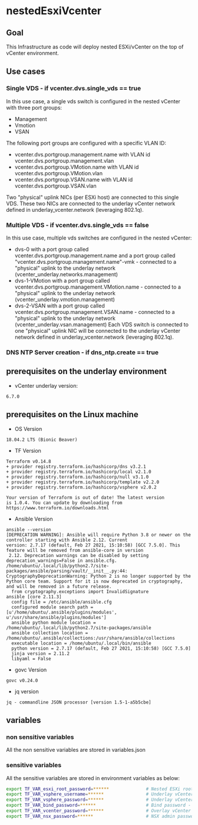 # nestedEsxiVcenter

## Goal

This Infrastructure as code will deploy nested ESXi/vCenter on the top of vCenter environment.

## Use cases

### Single VDS - if vcenter.dvs.single_vds == true
In this use case, a single vds switch is configured in the nested vCenter with three port groups:
- Management
- Vmotion
- VSAN

The following port groups are configured with a specific VLAN ID:
- vcenter.dvs.portgroup.management.name with VLAN id vcenter.dvs.portgroup.management.vlan 
- vcenter.dvs.portgroup.VMotion.name with VLAN id vcenter.dvs.portgroup.VMotion.vlan
- vcenter.dvs.portgroup.VSAN.name with VLAN id vcenter.dvs.portgroup.VSAN.vlan

Two "physical" uplink NICs (per ESXi host) are connected to this single VDS.
These two NICs are connected to the underlay vCenter network defined in underlay_vcenter.network (leveraging 802.1q).

### Multiple VDS - if vcenter.dvs.single_vds == false
In this use case, multiple vds switches are configured in the nested vCenter:
- dvs-0 with a port group called vcenter.dvs.portgroup.management.name and a port group called "vcenter.dvs.portgroup.management.name"-vmk - connected to a "physical" uplink to the underlay network (vcenter_underlay.networks.management)
- dvs-1-VMotion with a port group called vcenter.dvs.portgroup.management.VMotion.name - connected to a "physical" uplink to the underlay network (vcenter_underlay.vmotion.management)
- dvs-2-VSAN with a port group called vcenter.dvs.portgroup.management.VSAN.name - connected to a "physical" uplink to the underlay network (vcenter_underlay.vsan.management)
Each VDS switch is connected to one "physical" uplink NIC will be connected to the underlay vCenter network defined in underlay_vcenter.network (leveraging 802.1q).

### DNS NTP Server creation - if dns_ntp.create == true

## prerequisites on the underlay environment
- vCenter underlay version:
```
6.7.0
```

## prerequisites on the Linux machine
- OS Version
```
18.04.2 LTS (Bionic Beaver)
```
- TF Version
```
Terraform v0.14.8
+ provider registry.terraform.io/hashicorp/dns v3.2.1
+ provider registry.terraform.io/hashicorp/local v2.1.0
+ provider registry.terraform.io/hashicorp/null v3.1.0
+ provider registry.terraform.io/hashicorp/template v2.2.0
+ provider registry.terraform.io/hashicorp/vsphere v2.0.2

Your version of Terraform is out of date! The latest version
is 1.0.4. You can update by downloading from https://www.terraform.io/downloads.html
```
- Ansible Version
```
ansible --version
[DEPRECATION WARNING]: Ansible will require Python 3.8 or newer on the controller starting with Ansible 2.12. Current
version: 2.7.17 (default, Feb 27 2021, 15:10:58) [GCC 7.5.0]. This feature will be removed from ansible-core in version
 2.12. Deprecation warnings can be disabled by setting deprecation_warnings=False in ansible.cfg.
/home/ubuntu/.local/lib/python2.7/site-packages/ansible/parsing/vault/__init__.py:44: CryptographyDeprecationWarning: Python 2 is no longer supported by the Python core team. Support for it is now deprecated in cryptography, and will be removed in a future release.
  from cryptography.exceptions import InvalidSignature
ansible [core 2.11.3]
  config file = /etc/ansible/ansible.cfg
  configured module search path = [u'/home/ubuntu/.ansible/plugins/modules', u'/usr/share/ansible/plugins/modules']
  ansible python module location = /home/ubuntu/.local/lib/python2.7/site-packages/ansible
  ansible collection location = /home/ubuntu/.ansible/collections:/usr/share/ansible/collections
  executable location = /home/ubuntu/.local/bin/ansible
  python version = 2.7.17 (default, Feb 27 2021, 15:10:58) [GCC 7.5.0]
  jinja version = 2.11.2
  libyaml = False
```
- govc Version
```
govc v0.24.0
```
- jq version
```
jq - commandline JSON processor [version 1.5-1-a5b5cbe]
```


## variables

### non sensitive variables

All the non sensitive variables are stored in variables.json

### sensitive variables

All the sensitive variables are stored in environment variables as below:

```bash
export TF_VAR_esxi_root_password=******              # Nested ESXi root password
export TF_VAR_vsphere_username=******                # Underlay vCenter username
export TF_VAR_vsphere_password=******                # Underlay vCenter password
export TF_VAR_bind_password=******                   # Bind password - needs to be defined if dns_ntp.create == true
export TF_VAR_vcenter_password=******                # Overlay vCenter password
export TF_VAR_nsx_password=******                    # NSX admin password - needs to be defined if nsx.create == true
```